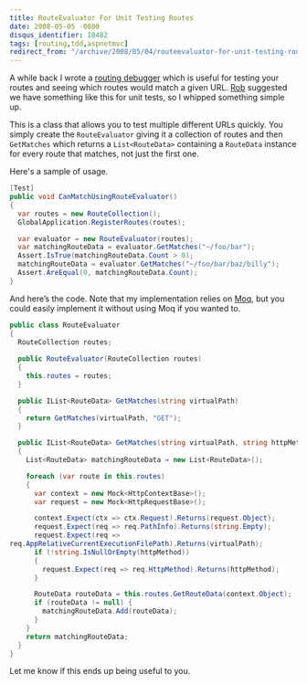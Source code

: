 ```yaml
---
title: RouteEvaluator For Unit Testing Routes
date: 2008-05-05 -0800
disqus_identifier: 18482
tags: [routing,tdd,aspnetmvc]
redirect_from: "/archive/2008/05/04/routeevaluator-for-unit-testing-routes.aspx/"
---
```


A while back I wrote a [routing
debugger](https://haacked.com/archive/2008/03/13/url-routing-debugger.aspx "URL Routing Debugger")
which is useful for testing your routes and seeing which routes would
match a given URL. [Rob](http://blog.wekeroad.com/ "Rob Conery")
suggested we have something like this for unit tests, so I whipped
something simple up.

This is a class that allows you to test multiple different URLs quickly.
You simply create the `RouteEvaluator` giving it a collection of routes
and then `GetMatches` which returns a `List<RouteData>` containing a
`RouteData` instance for every route that matches, not just the first
one.

Here's a sample of usage.

```csharp
[Test]
public void CanMatchUsingRouteEvaluator()
{
  var routes = new RouteCollection();
  GlobalApplication.RegisterRoutes(routes);

  var evaluator = new RouteEvaluator(routes);
  var matchingRouteData = evaluator.GetMatches("~/foo/bar");
  Assert.IsTrue(matchingRouteData.Count > 0);
  matchingRouteData = evaluator.GetMatches("~/foo/bar/baz/billy");
  Assert.AreEqual(0, matchingRouteData.Count);
}
```

And here’s the code. Note that my implementation relies on
[Moq](http://code.google.com/p/moq/ "Moq on Google Code"), but you could
easily implement it without using Moq if you wanted to.

```csharp
public class RouteEvaluator
{
  RouteCollection routes;
    
  public RouteEvaluator(RouteCollection routes)
  {
    this.routes = routes;
  }

  public IList<RouteData> GetMatches(string virtualPath)
  {
    return GetMatches(virtualPath, "GET");
  }

  public IList<RouteData> GetMatches(string virtualPath, string httpMethod)
  {
    List<RouteData> matchingRouteData = new List<RouteData>();

    foreach (var route in this.routes)
    {
      var context = new Mock<HttpContextBase>();
      var request = new Mock<HttpRequestBase>();

      context.Expect(ctx => ctx.Request).Returns(request.Object);
      request.Expect(req => req.PathInfo).Returns(string.Empty);
      request.Expect(req => 
req.AppRelativeCurrentExecutionFilePath).Returns(virtualPath);
      if (!string.IsNullOrEmpty(httpMethod))
      {
        request.Expect(req => req.HttpMethod).Returns(httpMethod);
      }

      RouteData routeData = this.routes.GetRouteData(context.Object);
      if (routeData != null) {
        matchingRouteData.Add(routeData);
      }
    }
    return matchingRouteData;
  }
}
```

Let me know if this ends up being useful to you.

